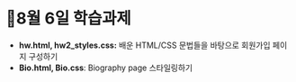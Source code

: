 # 🚂8월 6일 학습과제
- **hw.html, hw2_styles.css:** 배운 HTML/CSS 문법들을 바탕으로 회원가입 페이지 구성하기
- **Bio.html, Bio.css**: Biography page 스타일링하기
  
